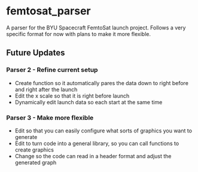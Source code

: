 # femtosat_parser
A parser for the BYU Spacecraft FemtoSat launch project. Follows a very specific format for now with plans to make it more flexible.

## Future Updates
### Parser 2 - Refine current setup
- Create function so it automatically pares the data down to right before and right after the launch
- Edit the x scale so that it is right before launch
- Dynamically edit launch data so each start at the same time

### Parser 3 - Make more flexible
- Edit so that you can easily configure what sorts of graphics you want to generate
- Edit to turn code into a general library, so you can call functions to create graphics
- Change so the code can read in a header format and adjust the generated graph